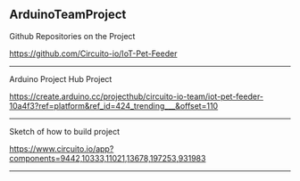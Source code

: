 ArduinoTeamProject
--------------------------------------------------------------------------------------

Github Repositories on the Project

https://github.com/Circuito-io/IoT-Pet-Feeder 

--------------------------------------------------------------------------------------

Arduino Project Hub Project

https://create.arduino.cc/projecthub/circuito-io-team/iot-pet-feeder-10a4f3?ref=platform&ref_id=424_trending___&offset=110 

--------------------------------------------------------------------------------------

Sketch of how to build project

https://www.circuito.io/app?components=9442,10333,11021,13678,197253,931983

--------------------------------------------------------------------------------------
